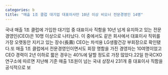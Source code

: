 ```yaml
---
categories: b
title: "매출 1조 클럽 대기업 대표이사만 10년 이상 비오너 전문경영인 14명"
---
```

국내 매출 1조 클럽에 가입한 대기업 중 대표이사 직함을 10년 넘게 유지하고 있는 전문경영인(CEO)은 10명 이상으로 나타났다. 이 중에서도 같은 회사에서 대표이사 직위를 가장 오랫동안 지키고 있는 장수(長壽) CEO는 차석용 LG생활건강 부회장으로 확인됐다.또 매출 1조 클럽에서 전문경영인이면서도 회장 명함을 가진 경영자는 10여명이었고 CEO 경력이 2년 이하로 짧은 경우는 40%에 달할 정도로 가장 많았다.22일 한국CXO연구소에 따르면 지난해 기준 매출 1조원이 넘는 국내 상장사 231개 중 대표이사 직함을 공식적으로 보